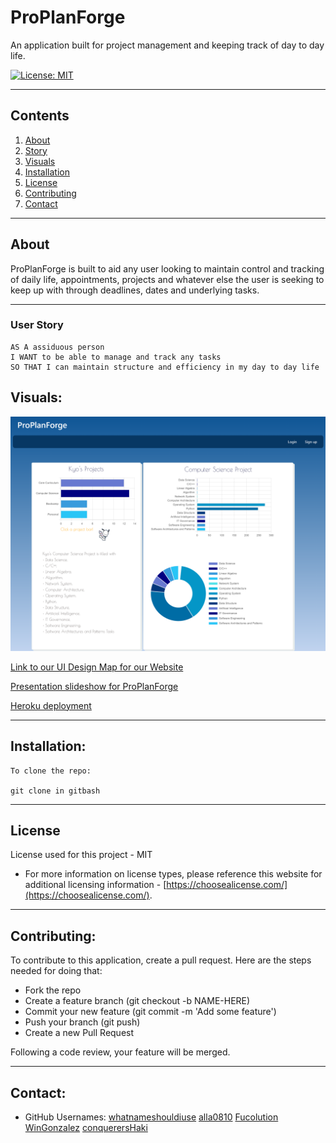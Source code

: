 # ProPlanForge

An application built for project management and keeping track of day to day life.

[![License: MIT](https://img.shields.io/badge/License-MIT-yellow.svg)](https://opensource.org/licenses/MIT)

---

## Contents

1. [About](#about)
2. [Story](#user-story)
3. [Visuals](#visuals)
4. [Installation](#installation)
5. [License](#license)
6. [Contributing](#contributing)
7. [Contact](#contact)

---

## About

ProPlanForge is built to aid any user looking to maintain control and tracking of daily life, appointments, projects and whatever else the user is seeking to keep up with through deadlines, dates and underlying tasks.

---

### User Story

```
AS A assiduous person
I WANT to be able to manage and track any tasks
SO THAT I can maintain structure and efficiency in my day to day life
```

## Visuals:

![screenshot 1](./public/image/screen8.png)

[Link to our UI Design Map for our Website](https://www.canva.com/design/DAF0Gc6iu6o/_ajUL3nMiy7WwBeNRLw7Vg/edit?utm_content=DAF0Gc6iu6o&utm_campaign=designshare&utm_medium=link2&utm_source=sharebutton)

[Presentation slideshow for ProPlanForge](https://prezi.com/view/PJV2LhsldHWI8A2CtYLa/)

[Heroku deployment](https://mysterious-sands-89389-6bcd1486e90b.herokuapp.com/)

---

## Installation:

```
To clone the repo:

git clone in gitbash
```

---

## License

License used for this project - MIT

- For more information on license types, please reference this website
  for additional licensing information - [https://choosealicense.com/](https://choosealicense.com/).

---

## Contributing:

To contribute to this application, create a pull request.
Here are the steps needed for doing that:

- Fork the repo
- Create a feature branch (git checkout -b NAME-HERE)
- Commit your new feature (git commit -m 'Add some feature')
- Push your branch (git push)
- Create a new Pull Request

Following a code review, your feature will be merged.

---

## Contact:

- GitHub Usernames: [whatnameshouldiuse](https://github.com/whatnameshouldiuse)
  [alla0810](https://github.com/alla0810)
  [Fucolution](https://github.com/Fuvolution)
  [WinGonzalez](https://github.som/WinGonzalez)
  [conquerersHaki](https://github.com/conquerersHaki)
